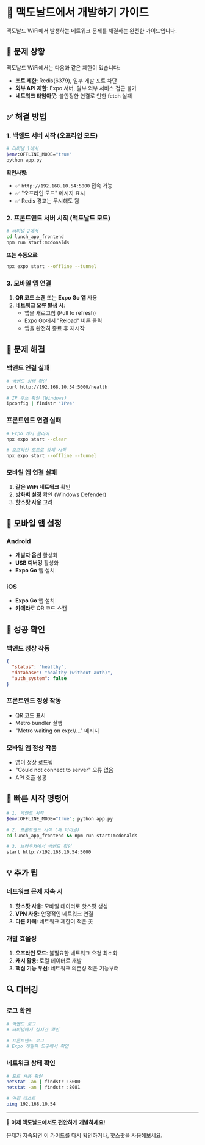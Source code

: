 # 🍟 맥도날드에서 개발하기 가이드

맥도날드 WiFi에서 발생하는 네트워크 문제를 해결하는 완전한 가이드입니다.

## 🚨 문제 상황

맥도날드 WiFi에서는 다음과 같은 제한이 있습니다:
- **포트 제한**: Redis(6379), 일부 개발 포트 차단
- **외부 API 제한**: Expo 서버, 일부 외부 서비스 접근 불가
- **네트워크 타임아웃**: 불안정한 연결로 인한 fetch 실패

## ✅ 해결 방법

### 1. 백엔드 서버 시작 (오프라인 모드)

```bash
# 터미널 1에서
$env:OFFLINE_MODE="true"
python app.py
```

**확인사항:**
- ✅ `http://192.168.10.54:5000` 접속 가능
- ✅ "오프라인 모드" 메시지 표시
- ✅ Redis 경고는 무시해도 됨

### 2. 프론트엔드 서버 시작 (맥도날드 모드)

```bash
# 터미널 2에서
cd lunch_app_frontend
npm run start:mcdonalds
```

**또는 수동으로:**
```bash
npx expo start --offline --tunnel
```

### 3. 모바일 앱 연결

1. **QR 코드 스캔** 또는 **Expo Go 앱** 사용
2. **네트워크 오류 발생 시**:
   - 앱을 새로고침 (Pull to refresh)
   - Expo Go에서 "Reload" 버튼 클릭
   - 앱을 완전히 종료 후 재시작

## 🔧 문제 해결

### 백엔드 연결 실패
```bash
# 백엔드 상태 확인
curl http://192.168.10.54:5000/health

# IP 주소 확인 (Windows)
ipconfig | findstr "IPv4"
```

### 프론트엔드 연결 실패
```bash
# Expo 캐시 클리어
npx expo start --clear

# 오프라인 모드로 강제 시작
npx expo start --offline --tunnel
```

### 모바일 앱 연결 실패
1. **같은 WiFi 네트워크** 확인
2. **방화벽 설정** 확인 (Windows Defender)
3. **핫스팟 사용** 고려

## 📱 모바일 앱 설정

### Android
- **개발자 옵션** 활성화
- **USB 디버깅** 활성화
- **Expo Go** 앱 설치

### iOS
- **Expo Go** 앱 설치
- **카메라**로 QR 코드 스캔

## 🎯 성공 확인

### 백엔드 정상 작동
```json
{
  "status": "healthy",
  "database": "healthy (without auth)",
  "auth_system": false
}
```

### 프론트엔드 정상 작동
- QR 코드 표시
- Metro bundler 실행
- "Metro waiting on exp://..." 메시지

### 모바일 앱 정상 작동
- 앱이 정상 로드됨
- "Could not connect to server" 오류 없음
- API 호출 성공

## 🚀 빠른 시작 명령어

```bash
# 1. 백엔드 시작
$env:OFFLINE_MODE="true"; python app.py

# 2. 프론트엔드 시작 (새 터미널)
cd lunch_app_frontend && npm run start:mcdonalds

# 3. 브라우저에서 백엔드 확인
start http://192.168.10.54:5000
```

## 💡 추가 팁

### 네트워크 문제 지속 시
1. **핫스팟 사용**: 모바일 데이터로 핫스팟 생성
2. **VPN 사용**: 안정적인 네트워크 연결
3. **다른 카페**: 네트워크 제한이 적은 곳

### 개발 효율성
1. **오프라인 모드**: 불필요한 네트워크 요청 최소화
2. **캐시 활용**: 로컬 데이터로 개발
3. **핵심 기능 우선**: 네트워크 의존성 적은 기능부터

## 🔍 디버깅

### 로그 확인
```bash
# 백엔드 로그
# 터미널에서 실시간 확인

# 프론트엔드 로그
# Expo 개발자 도구에서 확인
```

### 네트워크 상태 확인
```bash
# 포트 사용 확인
netstat -an | findstr :5000
netstat -an | findstr :8081

# 연결 테스트
ping 192.168.10.54
```

---

**🎉 이제 맥도날드에서도 편안하게 개발하세요!**

문제가 지속되면 이 가이드를 다시 확인하거나, 핫스팟을 사용해보세요.
